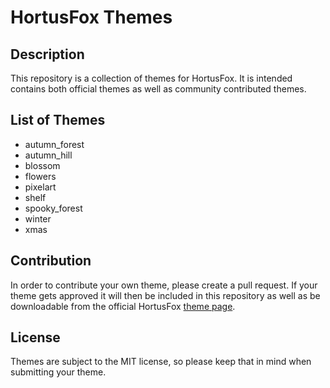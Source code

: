 # HortusFox Themes

## Description

This repository is a collection of themes for HortusFox. It is intended contains both official themes as well as community contributed themes.

## List of Themes
- autumn_forest
- autumn_hill
- blossom
- flowers
- pixelart
- shelf
- spooky_forest
- winter
- xmas

## Contribution

In order to contribute your own theme, please create a pull request. If your theme gets approved it will then be included in this repository as well
as be downloadable from the official HortusFox <a href="https://www.hortusfox.com/themes">theme page</a>.

## License

Themes are subject to the MIT license, so please keep that in mind when submitting your theme.